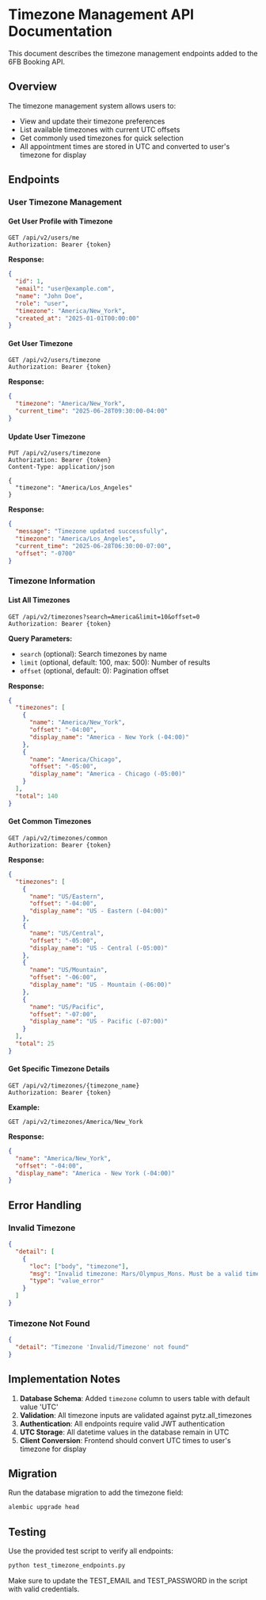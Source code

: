 # Timezone Management API Documentation

This document describes the timezone management endpoints added to the 6FB Booking API.

## Overview

The timezone management system allows users to:
- View and update their timezone preferences
- List available timezones with current UTC offsets
- Get commonly used timezones for quick selection
- All appointment times are stored in UTC and converted to user's timezone for display

## Endpoints

### User Timezone Management

#### Get User Profile with Timezone
```
GET /api/v2/users/me
Authorization: Bearer {token}
```

**Response:**
```json
{
  "id": 1,
  "email": "user@example.com",
  "name": "John Doe",
  "role": "user",
  "timezone": "America/New_York",
  "created_at": "2025-01-01T00:00:00"
}
```

#### Get User Timezone
```
GET /api/v2/users/timezone
Authorization: Bearer {token}
```

**Response:**
```json
{
  "timezone": "America/New_York",
  "current_time": "2025-06-28T09:30:00-04:00"
}
```

#### Update User Timezone
```
PUT /api/v2/users/timezone
Authorization: Bearer {token}
Content-Type: application/json

{
  "timezone": "America/Los_Angeles"
}
```

**Response:**
```json
{
  "message": "Timezone updated successfully",
  "timezone": "America/Los_Angeles",
  "current_time": "2025-06-28T06:30:00-07:00",
  "offset": "-0700"
}
```

### Timezone Information

#### List All Timezones
```
GET /api/v2/timezones?search=America&limit=10&offset=0
Authorization: Bearer {token}
```

**Query Parameters:**
- `search` (optional): Search timezones by name
- `limit` (optional, default: 100, max: 500): Number of results
- `offset` (optional, default: 0): Pagination offset

**Response:**
```json
{
  "timezones": [
    {
      "name": "America/New_York",
      "offset": "-04:00",
      "display_name": "America - New York (-04:00)"
    },
    {
      "name": "America/Chicago",
      "offset": "-05:00",
      "display_name": "America - Chicago (-05:00)"
    }
  ],
  "total": 140
}
```

#### Get Common Timezones
```
GET /api/v2/timezones/common
Authorization: Bearer {token}
```

**Response:**
```json
{
  "timezones": [
    {
      "name": "US/Eastern",
      "offset": "-04:00",
      "display_name": "US - Eastern (-04:00)"
    },
    {
      "name": "US/Central",
      "offset": "-05:00",
      "display_name": "US - Central (-05:00)"
    },
    {
      "name": "US/Mountain",
      "offset": "-06:00",
      "display_name": "US - Mountain (-06:00)"
    },
    {
      "name": "US/Pacific",
      "offset": "-07:00",
      "display_name": "US - Pacific (-07:00)"
    }
  ],
  "total": 25
}
```

#### Get Specific Timezone Details
```
GET /api/v2/timezones/{timezone_name}
Authorization: Bearer {token}
```

**Example:**
```
GET /api/v2/timezones/America/New_York
```

**Response:**
```json
{
  "name": "America/New_York",
  "offset": "-04:00",
  "display_name": "America - New York (-04:00)"
}
```

## Error Handling

### Invalid Timezone
```json
{
  "detail": [
    {
      "loc": ["body", "timezone"],
      "msg": "Invalid timezone: Mars/Olympus_Mons. Must be a valid timezone identifier.",
      "type": "value_error"
    }
  ]
}
```

### Timezone Not Found
```json
{
  "detail": "Timezone 'Invalid/Timezone' not found"
}
```

## Implementation Notes

1. **Database Schema**: Added `timezone` column to users table with default value 'UTC'
2. **Validation**: All timezone inputs are validated against pytz.all_timezones
3. **Authentication**: All endpoints require valid JWT authentication
4. **UTC Storage**: All datetime values in the database remain in UTC
5. **Client Conversion**: Frontend should convert UTC times to user's timezone for display

## Migration

Run the database migration to add the timezone field:
```bash
alembic upgrade head
```

## Testing

Use the provided test script to verify all endpoints:
```bash
python test_timezone_endpoints.py
```

Make sure to update the TEST_EMAIL and TEST_PASSWORD in the script with valid credentials.